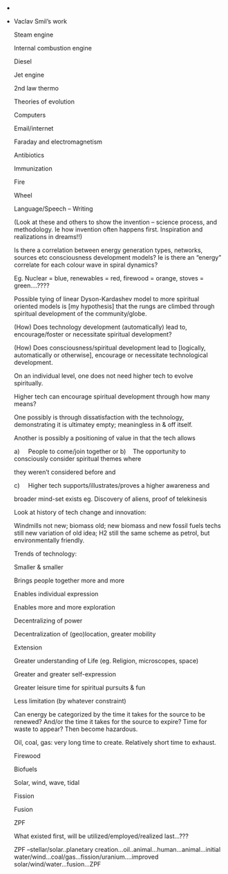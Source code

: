 -
- Vaclav Smil’s work
  
  
  
  Steam engine
  
  Internal combustion engine
  
  Diesel
  
  Jet engine
  
  2nd law thermo
  
  Theories of evolution
  
  Computers
  
  Email/internet
  
  Faraday and electromagnetism
  
  Antibiotics
  
  Immunization
  
  Fire
  
  Wheel
  
  Language/Speech – Writing
  
  (Look at these and others to show the invention – science
  process, and methodology. Ie how invention often happens first. Inspiration and
  realizations in dreams!!)
  
  
  
  Is there a correlation between energy generation types,
  networks, sources etc consciousness development models? Ie is there an “energy”
  correlate for each colour wave in spiral dynamics?
  
  
  
  Eg. Nuclear = blue, renewables = red, firewood = orange,
  stoves = green....????
  
  
  
  Possible tying of linear Dyson-Kardashev model to more
  spiritual oriented models is [my hypothesis] that the rungs are climbed through
  spiritual development of the community/globe.
  
  
  
  (How) Does technology development (automatically) lead to,
  encourage/foster or necessitate spiritual development?
  
  (How) Does consciousness/spiritual development lead to
  [logically, automatically or otherwise], encourage or necessitate technological
  development.
  
  
  
  On an individual level, one does not need higher tech to
  evolve spiritually.
  
  Higher tech can encourage spiritual development through how
  many means?
  
  One possibly is through dissatisfaction with the technology,
  demonstrating it is ultimatey empty; meaningless in & off itself.
  
  Another is possibly a positioning of value in that the tech
  allows 
  
  <!--[if !supportLists]-->a)     <!--[endif]-->People to come/join together or
  
  <!--[if !supportLists]-->b)    <!--[endif]-->The opportunity to consciously consider spiritual themes where
  they weren’t considered before and
  
  <!--[if !supportLists]-->c)     <!--[endif]-->Higher tech supports/illustrates/proves a higher awareness and
  broader mind-set exists eg. Discovery of aliens, proof of telekinesis
  
  
  
  Look at history of tech change and innovation:
  
  Windmills not new; biomass old; new biomass and new fossil
  fuels techs still new variation of old idea; H2 still the same scheme as
  petrol, but environmentally friendly.
  
  
  
  Trends of technology:
  
  Smaller & smaller
  
  Brings people together more and more
  
  Enables individual expression
  
  Enables more and more exploration
  
  Decentralizing of power
  
  Decentralization of (geo)location, greater mobility
  
  Extension
  
  Greater understanding of Life (eg. Religion, microscopes,
  space)
  
  Greater and greater self-expression
  
  Greater leisure time for spiritual pursuits & fun
  
  Less limitation (by whatever constraint)
  
  
  
  
  
  Can energy be categorized by the time it takes for the source
  to be renewed? And/or the time it takes for the source to expire? Time for
  waste to appear? Then become hazardous.
  
  
  
  Oil, coal, gas: very long time to create. Relatively short
  time to exhaust.
  
  Firewood
  
  Biofuels
  
  Solar, wind, wave, tidal
  
  Fission
  
  Fusion
  
  ZPF
  
  
  
  What existed first, will be utilized/employed/realized
  last...???
  
  ZPF –stellar/solar..planetary creation...oil..animal...human...animal...initial
  water/wind...coal/gas...fission/uranium....improved
  solar/wind/water...fusion...ZPF